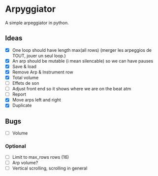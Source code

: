 # Arpyggiator

A simple arpeggiator in python.

## Ideas

- [x] One loop should have length max(all rows) (merger les arpeggios de TOUT, jouer un seul loop.)
- [x] An arp should be mutable (i mean silencable) so we can have pauses
- [x] Save & load
- [X] Remove Arp & Instrument row 
- [X] Total volume
- [ ] Effets de son
- [ ] Adjust front end so it shows where we are on the beat atm
- [ ] Report
- [x] Move arps left and right
- [x] Duplicate

## Bugs

- [ ] Volume

### Optional

- [ ] Limit to max_rows rows (16)
- [ ] Arp volume?
- [ ] Vertical scrolling, scrolling in general
